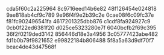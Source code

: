 cda5f60c2a225964
8c9716eed14b6e82
48f126454e024818
9ae818ab4cf9c789
9e96f4f9e2b39c2e
0cae08f6c09fc37e
f81fc902496541fa
4617201325dbb876
c1cdf8fa924927c9
0cb0f22ed6381f20
d025ce5323280e7f
6040bcfb2f69c395
36f2f0219ded3142
856446d18e3a4956
3c05777423abe482
fd1b0b79f9821652
e99822184b806488
5f8a5a63d9df70f7
beac4de43d47568f
